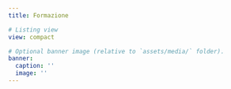 ```yaml
---
title: Formazione

# Listing view
view: compact

# Optional banner image (relative to `assets/media/` folder).
banner:
  caption: ''
  image: ''
---
```

